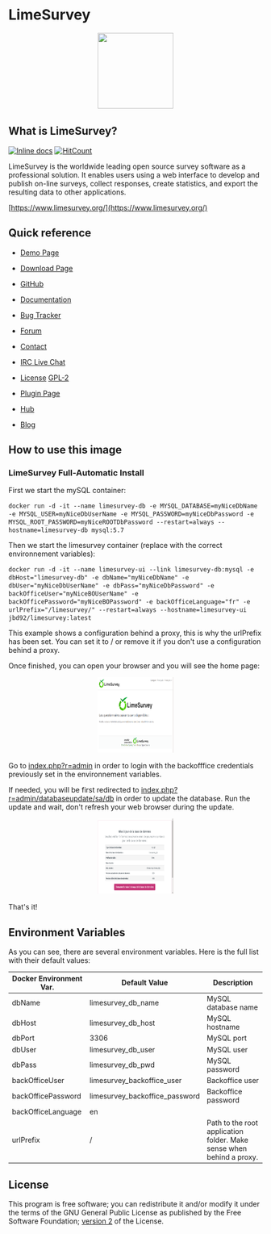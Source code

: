 # LimeSurvey

<p align="center">
<img src="https://camo.githubusercontent.com/501daf06b5add2c579fa16769c70ffd6e22e483e/68747470733a2f2f7777772e6c696d657375727665792e6f72672f696d616765732f6c6f676f732f6c6f676f5f6d61696e2e706e67" width="150px" height="150px"/>
</p>

## What is LimeSurvey?

[![Inline docs](http://inch-ci.org/github/JayBeeDe/docker_limesurvey.svg?branch=master)](http://inch-ci.org/github/JayBeeDe/docker_limesurvey) [![HitCount](http://hits.dwyl.com/JayBeeDe/docker_limesurvey.svg)](http://hits.dwyl.com/JayBeeDe/docker_limesurvey)

LimeSurvey is the worldwide leading open source survey software as a professional solution. It enables users using a web interface to develop and publish on-line surveys, collect responses, create statistics, and export the resulting data to other applications.

[https://www.limesurvey.org/](https://www.limesurvey.org/)

## Quick reference

- [Demo Page](https://demo.limesurvey.org/index.php?r=admin/authentication/sa/login&loginlang=en)

- [Download Page](https://www.limesurvey.org/about-limesurvey/download)

- [GitHub](https://github.com/LimeSurvey/LimeSurvey)

- [Documentation](https://manual.limesurvey.org/LimeSurvey_Manual)

- [Bug Tracker](https://www.limesurvey.org/community/bug-tracker)

- [Forum](https://www.limesurvey.org/community/forums)

- [Contact](https://www.limesurvey.org/about-us/imprint)

- [IRC Live Chat](https://www.limesurvey.org/community/live-chat)

- [License](https://www.limesurvey.org/about-limesurvey/license) [GPL-2](https://www.gnu.org/licenses/old-licenses/gpl-2.0.en.html)

- [Plugin Page](https://www.limesurvey.org/community/extensions)

- [Hub](https://www.limesurvey.org/limestore)

- [Blog](https://www.limesurvey.org/about-us/blog)

## How to use this image

### LimeSurvey Full-Automatic Install

First we start the mySQL container:

```shell
docker run -d -it --name limesurvey-db -e MYSQL_DATABASE=myNiceDbName -e MYSQL_USER=myNiceDbUserName -e MYSQL_PASSWORD=myNiceDbPassword -e MYSQL_ROOT_PASSWORD=myNiceROOTDbPassword --restart=always --hostname=limesurvey-db mysql:5.7
```

Then we start the limesurvey container (replace with the correct environnement variables):

```shell
docker run -d -it --name limesurvey-ui --link limesurvey-db:mysql -e dbHost="limesurvey-db" -e dbName="myNiceDbName" -e dbUser="myNiceDbUserName" -e dbPass="myNiceDbPassword" -e backOfficeUser="myNiceBOUserName" -e backOfficePassword="myNiceBOPassword" -e backOfficeLanguage="fr" -e urlPrefix="/limesurvey/" --restart=always --hostname=limesurvey-ui jbd92/limesurvey:latest
```
This example shows a configuration behind a proxy, this is why the urlPrefix has been set. You can set it to / or remove it if you don't use a configuration behind a proxy.

Once finished, you can open your browser and you will see the home page:
<p align="center">
<img src="./img/home-page.png" width="150px" height="150px"/>
</p>

Go to [index.php?r=admin](index.php?r=admin) in order to login with the backofffice credentials previously set in the environnement variables.

If needed, you will be first redirected to [index.php?r=admin/databaseupdate/sa/db](index.php?r=admin/databaseupdate/sa/db) in order to update the database. Run the update and wait, don't refresh your web browser during the update.

<p align="center">
<img src="./img/update-db.png" width="150px" height="150px"/>
</p>

That's it!

## Environment Variables

As you can see, there are several environment variables. Here is the full list with their default values:

Docker Environment Var. | Default Value | Description
------------- | ------------- | -------------
dbName | limesurvey_db_name | MySQL database name
dbHost | limesurvey_db_host | MySQL hostname
dbPort | 3306 | MySQL port
dbUser | limesurvey_db_user | MySQL user
dbPass | limesurvey_db_pwd | MySQL password
backOfficeUser | limesurvey_backoffice_user | Backoffice user
backOfficePassword | limesurvey_backoffice_password | Backoffice password
backOfficeLanguage | en | 
urlPrefix | / | Path to the root application folder. Make sense when behind a proxy.

## License

This program is free software; you can redistribute it and/or modify it under the terms of the GNU General Public License as published by the Free Software Foundation; [version 2](https://www.gnu.org/licenses/old-licenses/gpl-2.0.en.html) of the License.
